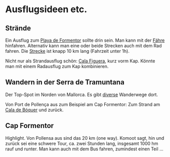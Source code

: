 ﻿# Ausflugsideen etc.

## Strände
Ein Ausflug zum [Playa de Formentor][beachinspector:formentor] sollte drin sein.
Man kann mit der [Fähre][nofrillsexcursions:ferry] hinfahren.
Alternativ kann man eine oder beide Strecken auch mit dem Rad fahren.
Die [Strecke][graphhopper:playaformentor] ist knapp 10 km lang (Fahrzeit unter 1h).

Nicht nur als Strandausflug schön: 
[Cala Figuera][beachinspector:figuera], kurz vorm Kap.
Könnte man mit einem Radausflug zum Kap kombinieren.

## Wandern in der Serra de Tramuntana
Der Top-Spot im Norden von Mallorca.
Es gibt [diverse][komoot:uebersicht] Wanderwege dort.

Von Port de Pollença aus zum Beispiel am Cap Formentor:
Zum Strand am [Cala de Bóquer][komoot:boquer] und zurück.

## Cap Formentor
Highlight.
Von Pollensa aus sind das 20 km (one way).
Komoot sagt, hin und zurück sei eine schwere Tour, ca. zwei Stunden lang, insgesamt 1000 hm rauf und runter.
Man kann auch mit dem Bus fahren, zumindest einen Teil …


[beachinspector:formentor]: https://www.beach-inspector.com/de/b/playa-de-formentor "Playa de Formentor"
[nofrillsexcursions:ferry]: https://www.nofrills-excursions.com/excursions/ferry-service-from-port-pollensa-to-formentor/ "Ferry service from Port Pollensa to Formentor"
[graphhopper:playaformentor]: https://graphhopper.com/maps/?point=39.906416%2C3.08284&point=39.928744%2C3.134784&locale=de&vehicle=bike&weighting=fastest&elevation=true&use_miles=false&layer=Omniscale
[beachinspector:figuera]: https://www.beach-inspector.com/de/b/cala-figuera "Cala Figuera"
[komoot:uebersicht]: https://www.komoot.de/guide/59271/wandern-in-der-serra-de-tramuntana "Die 20 schönsten Wanderungen in der Serra de Tramuntana"
[komoot:boquer]: https://www.komoot.de/smarttour/24491 "Cala de Bóquer Runde von carrer de Roger de Flor"
